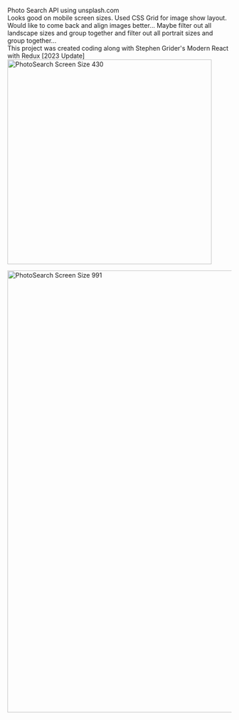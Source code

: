 Photo Search API using unsplash.com <br>
Looks good on mobile screen sizes.
Used CSS Grid for image show layout. <br>
Would like to come back and align images better... Maybe filter out all landscape sizes and group together and filter out all portrait sizes and group together... <br>
This project was created coding along with Stephen Grider's Modern React with Redux [2023 Update]
<img width="459" alt="PhotoSearch Screen Size 430" src="https://github.com/ThereIsASmile/React_Photo_Search_api/assets/57597467/d4dd9c93-fee1-4af4-8533-f5963385ae79">

<img width="991" alt="PhotoSearch Screen Size 991" src="https://github.com/ThereIsASmile/React_Photo_Search_api/assets/57597467/f67ca79b-463a-402a-829a-47ebd227af15">
